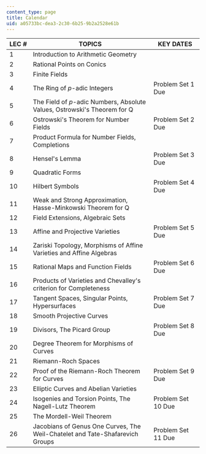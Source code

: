 ```yaml
---
content_type: page
title: Calendar
uid: a05733bc-dea3-2c30-6b25-9b2a2528e61b
---
```


| LEC # | TOPICS | KEY DATES |
| --- | --- | --- |
| 1 | Introduction to Arithmetic Geometry | &nbsp; |
| 2 | Rational Points on Conics | &nbsp; |
| 3 | Finite Fields | &nbsp; |
| 4 | The Ring of _p_\-adic Integers | Problem Set 1 Due |
| 5 | The Field of _p_\-adic Numbers, Absolute Values, Ostrowski's Theorem for Q | &nbsp; |
| 6 | Ostrowski's Theorem for Number Fields | Problem Set 2 Due |
| 7 | Product Formula for Number Fields, Completions | &nbsp; |
| 8 | Hensel's Lemma | Problem Set 3 Due |
| 9 | Quadratic Forms | &nbsp; |
| 10 | Hilbert Symbols | Problem Set 4 Due |
| 11 | Weak and Strong Approximation, Hasse-Minkowski Theorem for Q | &nbsp; |
| 12 | Field Extensions, Algebraic Sets | &nbsp; |
| 13 | Affine and Projective Varieties | Problem Set 5 Due |
| 14 | Zariski Topology, Morphisms of Affine Varieties and Affine Algebras | &nbsp; |
| 15 | Rational Maps and Function Fields | Problem Set 6 Due |
| 16 | Products of Varieties and Chevalley's criterion for Completeness | &nbsp; |
| 17 | Tangent Spaces, Singular Points, Hypersurfaces | Problem Set 7 Due |
| 18 | Smooth Projective Curves | &nbsp; |
| 19 | Divisors, The Picard Group | Problem Set 8 Due |
| 20 | Degree Theorem for Morphisms of Curves | &nbsp; |
| 21 | Riemann-Roch Spaces | &nbsp; |
| 22 | Proof of the Riemann-Roch Theorem for Curves | Problem Set 9 Due |
| 23 | Elliptic Curves and Abelian Varieties | &nbsp; |
| 24 | Isogenies and Torsion Points, The Nagell-Lutz Theorem | Problem Set 10 Due |
| 25 | The Mordell-Weil Theorem | &nbsp; |
| 26 | Jacobians of Genus One Curves, The Weil-Chatelet and Tate-Shafarevich Groups | Problem Set 11 Due
